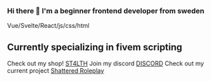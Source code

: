 ### Hi there 👋 I'm a beginner frontend developer from sweden
Vue/Svelte/React/js/css/html

## Currently specializing in fivem scripting
Check out my shop! [ST4LTH](https://st4lth.tebex.io/)
Join my discord [DISCORD](https://discord.gg/75HYJnRM)
Check out my current project [Shattered Roleplay](https://discord.gg/UCS72bWQ9u)
<!--
**ST4LTH/ST4LTH** is a ✨ _special_ ✨ repository because its `README.md` (this file) appears on your GitHub profile.

Here are some ideas to get you started:

- 🔭 I’m currently working on ...
- 🌱 I’m currently learning ...
- 👯 I’m looking to collaborate on ...
- 🤔 I’m looking for help with ...
- 💬 Ask me about ...
- 📫 How to reach me: ...
- 😄 Pronouns: ...
- ⚡ Fun fact: ...
-->
